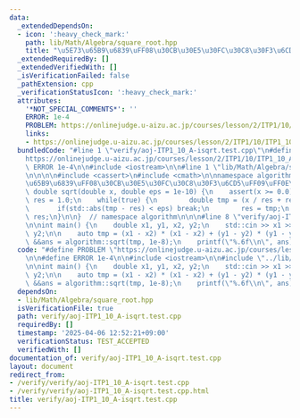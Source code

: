 ```yaml
---
data:
  _extendedDependsOn:
  - icon: ':heavy_check_mark:'
    path: lib/Math/Algebra/square_root.hpp
    title: "\u5E73\u65B9\u6839\uFF08\u30CB\u30E5\u30FC\u30C8\u30F3\u6CD5\uFF09"
  _extendedRequiredBy: []
  _extendedVerifiedWith: []
  _isVerificationFailed: false
  _pathExtension: cpp
  _verificationStatusIcon: ':heavy_check_mark:'
  attributes:
    '*NOT_SPECIAL_COMMENTS*': ''
    ERROR: 1e-4
    PROBLEM: https://onlinejudge.u-aizu.ac.jp/courses/lesson/2/ITP1/10/ITP1_10_A
    links:
    - https://onlinejudge.u-aizu.ac.jp/courses/lesson/2/ITP1/10/ITP1_10_A
  bundledCode: "#line 1 \"verify/aoj-ITP1_10_A-isqrt.test.cpp\"\n#define PROBLEM \"\
    https://onlinejudge.u-aizu.ac.jp/courses/lesson/2/ITP1/10/ITP1_10_A\"\n\n#define\
    \ ERROR 1e-4\n\n#include <iostream>\n\n#line 1 \"lib/Math/Algebra/square_root.hpp\"\
    \n\n\n\n#include <cassert>\n#include <cmath>\n\nnamespace algorithm {\n\n// \u5E73\
    \u65B9\u6839\uFF08\u30CB\u30E5\u30FC\u30C8\u30F3\u6CD5\uFF09\uFF0E\nconstexpr\
    \ double sqrt(double x, double eps = 1e-10) {\n    assert(x >= 0.0);\n    double\
    \ res = 1.0;\n    while(true) {\n        double tmp = (x / res + res) / 2;\n \
    \       if(std::abs(tmp - res) < eps) break;\n        res = tmp;\n    }\n    return\
    \ res;\n}\n\n}  // namespace algorithm\n\n\n#line 8 \"verify/aoj-ITP1_10_A-isqrt.test.cpp\"\
    \n\nint main() {\n    double x1, y1, x2, y2;\n    std::cin >> x1 >> y1 >> x2 >>\
    \ y2;\n\n    auto tmp = (x1 - x2) * (x1 - x2) + (y1 - y2) * (y1 - y2);\n    auto\
    \ &&ans = algorithm::sqrt(tmp, 1e-8);\n    printf(\"%.6f\\n\", ans);\n}\n"
  code: "#define PROBLEM \"https://onlinejudge.u-aizu.ac.jp/courses/lesson/2/ITP1/10/ITP1_10_A\"\
    \n\n#define ERROR 1e-4\n\n#include <iostream>\n\n#include \"../lib/Math/Algebra/square_root.hpp\"\
    \n\nint main() {\n    double x1, y1, x2, y2;\n    std::cin >> x1 >> y1 >> x2 >>\
    \ y2;\n\n    auto tmp = (x1 - x2) * (x1 - x2) + (y1 - y2) * (y1 - y2);\n    auto\
    \ &&ans = algorithm::sqrt(tmp, 1e-8);\n    printf(\"%.6f\\n\", ans);\n}\n"
  dependsOn:
  - lib/Math/Algebra/square_root.hpp
  isVerificationFile: true
  path: verify/aoj-ITP1_10_A-isqrt.test.cpp
  requiredBy: []
  timestamp: '2025-04-06 12:52:21+09:00'
  verificationStatus: TEST_ACCEPTED
  verifiedWith: []
documentation_of: verify/aoj-ITP1_10_A-isqrt.test.cpp
layout: document
redirect_from:
- /verify/verify/aoj-ITP1_10_A-isqrt.test.cpp
- /verify/verify/aoj-ITP1_10_A-isqrt.test.cpp.html
title: verify/aoj-ITP1_10_A-isqrt.test.cpp
---
```

